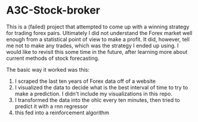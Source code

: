 # A3C-Stock-broker
This is a (failed) project that attempted to come up with a winning strategy for trading forex pairs. Ultimately I did not understand the Forex market well enough from a statistical point of view to make a profit. It did, however, tell me not to make any trades, which was the strategy I ended up using. I would like to revisit this some time in the future, after learning more about current methods of stock forecasting.

The basic way it worked was this:
1) I scraped the last ten years of Forex data off of a website
2) I visualized the data to decide what is the best interval of time to try to make a prediction. I  didn't include my visualizations in this repo.
3) I transformed the data into the ohlc every ten minutes, then tried to predict it with a rnn regressor
4) this fed into a reinforcement algorithm

